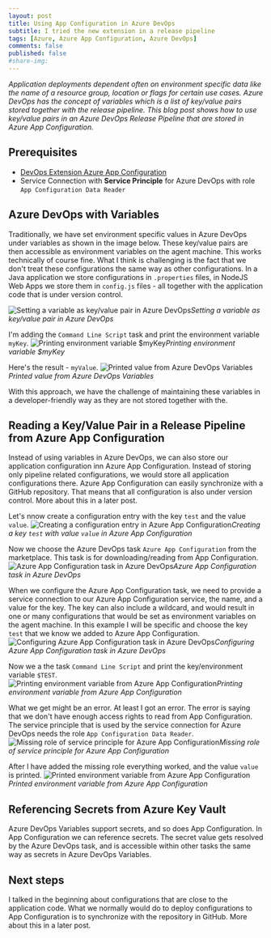 ```yaml
---
layout: post
title: Using App Configuration in Azure DevOps
subtitle: I tried the new extension in a release pipeline
tags: [Azure, Azure App Configuration, Azure DevOps]
comments: false
published: false
#share-img: 
---
```


*Application deployments dependent often on environment specific data like the name of a resource group, location or flags for certain use cases. Azure DevOps has the concept of variables which is a list of key/value pairs stored together with the release pipeline. This blog post shows how to use key/value pairs in an Azure DevOps Release Pipeline that are stored in Azure App Configuration.*

## Prerequisites

- [DevOps Extension Azure App Configuration](https://marketplace.visualstudio.com/items?itemName=AzureAppConfiguration.azure-app-configuration-task)
- Service Connection with **Service Principle** for Azure DevOps with role `App Configuration Data Reader`

## Azure DevOps with Variables

Traditionally, we have set environment specific values in Azure DevOps under variables as shown in the image below. These key/value pairs are then accessible as environment variables on the agent machine. This works technically of course fine. What I think is challenging is the fact that we don't treat these configurations the same way as other configurations. In a Java application we store configurations in `.properties` files, in NodeJS Web Apps we store them in `config.js` files - all together with the application code that is under version control.

![Setting a variable as key/value pair in Azure DevOps](https://cdn.svenmalvik.com/images/azure-devops-variables-pane.png)*Setting a variable as key/value pair in Azure DevOps*

I'm adding the `Command Line Script` task and print the environment variable `myKey`.
![Printing environment variable $myKey](https://cdn.svenmalvik.com/images/azure-devops-print-variable-in-bash-task.png)*Printing environment variable $myKey*

Here's the result - `myValue`.
![Printed value from Azure DevOps Variables](https://cdn.svenmalvik.com/images/azure-devops-printed-value.png)*Printed value from Azure DevOps Variables*

With this approach, we have the challenge of maintaining these variables in a developer-friendly way as they are not stored together with the.

## Reading a Key/Value Pair in a Release Pipeline from Azure App Configuration

Instead of using variables in Azure DevOps, we can also store our application configuration inn Azure App Configuration. Instead of storing only pipeline related configurations, we would store all application configurations there. Azure App Configuration can easily synchronize with a GitHub repository. That means that all configuration is also under version control. More about this in a later post.

Let's nnow create a configuration entry with the key `test` and the value `value`.
![Creating a configuration entry <test> in Azure App Configuration](https://cdn.svenmalvik.com/images/azure-devops-app-configuration-add-key-value.png)*Creating a key `test` with value `value` in Azure App Configuration*

Now we choose the Azure DevOps task `Azure App Configuration` from the marketplace. This task is for downloading/reading from App Configuration.
![Azure App Configuration task in Azure DevOps](https://cdn.svenmalvik.com/images/azure-devops-add-app-config-task.png)*Azure App Configuration task in Azure DevOps*

When we configure the Azure App Configuration task, we need to provide a service connection to our Azure App Configuration service, the name, and a value for the key. The key can also include a wildcard, and would result in one or many configurations that would be set as environment variables on the agent machine. In this example I will be specific and choose the key `test` that we know we added to Azure App Configuration.
![Configuring Azure App Configuration task in Azure DevOps](https://cdn.svenmalvik.com/images/azure-devops--app-configuration.png)*Configuring Azure App Configuration task in Azure DevOps*

Now we a the task `Command Line Script` and print the key/environment variable `$TEST`.
![Printing environment variable from Azure App Configuration](https://cdn.svenmalvik.com/images/azure-devops-read-env-for-app-configuration.png)*Printing environment variable from Azure App Configuration*

What we get might be an error. At least I got an error. The error is saying that we don't have enough access rights to read from App Configuration. The service principle that is used by the service connection for Azure DevOps needs the role `App Configuration Data Reader`.
![Missing role of service principle for Azure App Configuration](https://cdn.svenmalvik.com/images/azure-devops-app-config-task-access-error.png)*Missing role of service principle for Azure App Configuration*

After I have added the missing role everything worked, and the value `value` is printed.
![Printed environment variable from Azure App Configuration](https://cdn.svenmalvik.com/images/azure-devops-app-configuration-printed-value.png)*Printed environment variable from Azure App Configuration*

## Referencing Secrets from Azure Key Vault

Azure DevOps Variables support secrets, and so does App Configuration. In App Configuration we can reference secrets. The secret value gets resolved by the Azure DevOps task, and is accessible within other tasks the same way as secrets in Azure DevOps Variables.

## Next steps

I talked in the beginning about configurations that are close to the application code. What we normally would do to deploy configurations to App Configuration is to synchronize with the repository in GitHub. More about this in a later post.
